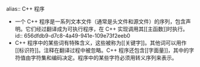 alias:: C++ 程序

- 一个 C++ 程序是一系列文本文件（通常是头文件和源文件）的序列，包含声明。它们经过翻译成为可执行程序，在 C++ 实现调用其[[主函数]]时执行。
  id:: 656dfdb9-d7c8-4a49-941e-109e73f2eeb0
- C++ 程序中的某些词有特殊含义，这些被称为[[关键字]]。其他词可以用作[[标识符]]。注释在翻译过程中被忽略。C++ 程序还包含[[字面量]]，其中的字符值由字符集和编码决定。程序中的某些字符必须用转义序列来表示。